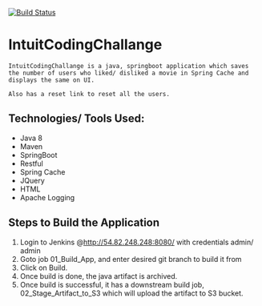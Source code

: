 [![Build Status](http://54.82.248.248:8080/job/01_Build_App/badge/icon)](http://54.82.248.248:8080/job/01_Build_App/)

# IntuitCodingChallange
	
	IntuitCodingChallange is a java, springboot application which saves the number of users who liked/ disliked a movie in Spring Cache and displays the same on UI.

	Also has a reset link to reset all the users.
	

## Technologies/ Tools Used:

- Java 8
- Maven
- SpringBoot
- Restful
- Spring Cache
- JQuery
- HTML
- Apache Logging


## Steps to Build the Application

1. Login to Jenkins @http://54.82.248.248:8080/ with  credentials admin/ admin
2. Goto job 01_Build_App, and enter desired git branch to build it from
3. Click on Build.
4. Once build is done, the java artifact is archived.
5. Once build is successful, it has a downstream build job, 02_Stage_Artifact_to_S3 which will upload the artifact to 		S3    bucket.
